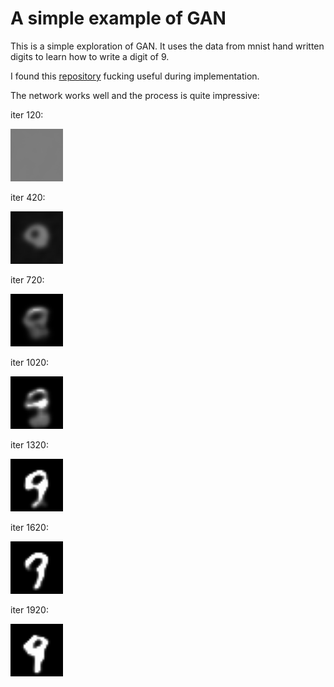 # A simple example of GAN

This is a simple exploration of GAN. It uses the data from mnist hand written
digits to learn how to write a digit of 9.

I found this [repository](https://github.com/soumith/ganhacks) fucking useful
during implementation.

The network works well and the process is quite impressive:

iter 120:

![iter_120](img/iter120.png)

iter 420:

![iter_420](img/iter420.png)

iter 720:

![iter_720](img/iter720.png)

iter 1020:

![iter_1020](img/iter1020.png)

iter 1320:

![iter_1320](img/iter1320.png)

iter 1620:

![iter_1620](img/iter1620.png)

iter 1920:

![iter_1920](img/iter1920.png)
